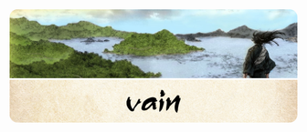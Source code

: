 <div>
<img src="https://github.com/wowvain-dev/wowvain-dev/blob/master/edo_landscape.jpg?raw=true"
    style="margin-bottom: -8; border-radius: 14px 14px 0 0;"
>
<img src="https://github.com/wowvain-dev/wowvain-dev/blob/master/name.png?raw=true" 
    style="border-radius: 0 0 14px 14px;">
</div>

<!--
**wowvain-dev/wowvain-dev** is a ✨ _special_ ✨ repository because its `README.md` (this file) appears on your GitHub profile.

Here are some ideas to get you started:

- 🔭 I’m currently working on ...
- 🌱 I’m currently learning ...
- 👯 I’m looking to collaborate on ...
- 🤔 I’m looking for help with ...
- 💬 Ask me about ...
- 📫 How to reach me: ...
- 😄 Pronouns: ...
- ⚡ Fun fact: ...
-->
